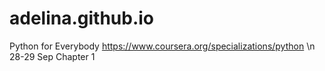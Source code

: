 # adelina.github.io

Python for Everybody https://www.coursera.org/specializations/python \n
28-29 Sep Chapter 1
